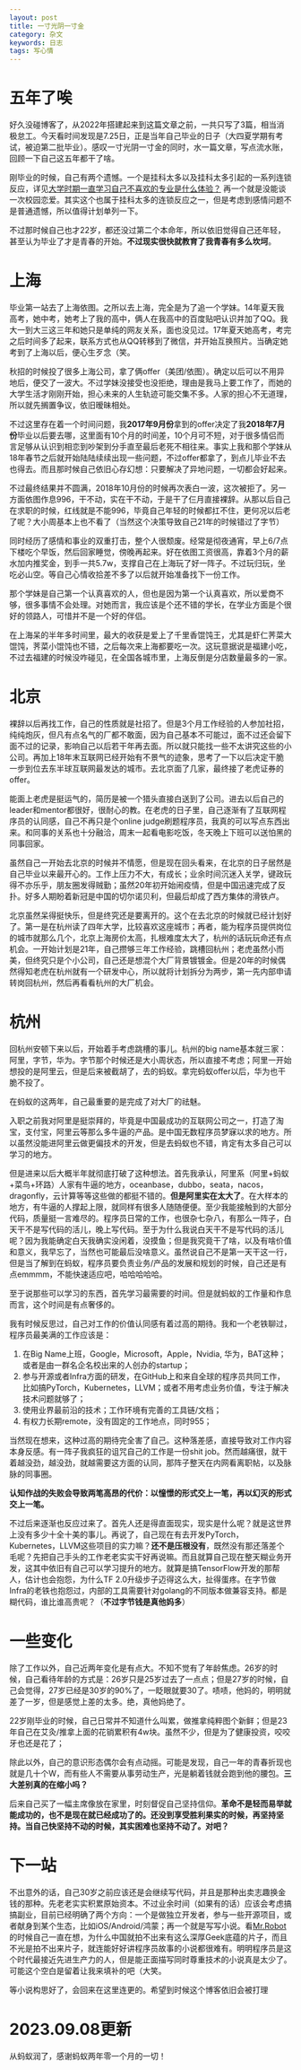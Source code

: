```yaml
---
layout: post
title: 一寸光阴一寸金
category: 杂文
keywords: 日志
tags: 写心情
---
```


# 五年了唉
好久没碰博客了，从2022年搭建起来到这篇文章之前，一共只写了3篇，相当消极怠工。今天看时间发现是7.25日，正是当年自己毕业的日子（大四夏学期有考试，被迫第二批毕业）。感叹一寸光阴一寸金的同时，水一篇文章，写点流水账，回顾一下自己这五年都干了啥。

刚毕业的时候，自己有两个遗憾。一个是挂科太多以及挂科太多引起的一系列连锁反应，详见[大学时期一直学习自己不喜欢的专业是什么体验？](https://www.zhihu.com/question/28665330/answer/282436760)
再一个就是没能谈一次校园恋爱。其实这个也属于挂科太多的连锁反应之一，但是考虑到感情问题不是普通遗憾，所以值得计划单列一下。

不过那时候自己也才22岁，都还没过第二个本命年，所以依旧觉得自己还年轻，甚至认为毕业了才是青春的开始。**不过现实很快就教育了我青春有多么坎坷**。

# 上海
毕业第一站去了上海依图。之所以去上海，完全是为了追一个学妹。14年夏天我高考，她中考，她考上了我的高中，俩人在我高中的百度贴吧认识并加了QQ。我大一到大三这三年和她只是单纯的网友关系，面也没见过。17年夏天她高考，考完之后时间多了起来，联系方式也从QQ转移到了微信，并开始互换照片。当确定她考到了上海以后，便心生歹念（笑。

秋招的时候投了很多上海公司，拿了俩offer（美团/依图）。确定以后可以不用异地后，便交了一波大。不过学妹没接受也没拒绝，理由是我马上要工作了，而她的大学生活才刚刚开始，担心未来的人生轨迹可能交集不多。人家的担心不无道理，所以就先搁置争议，依旧暧昧相处。

不过这里存在着一个时间问题，我**2017年9月份**拿到的offer决定了我**2018年7月份**毕业以后要去哪，这里面有10个月的时间差，10个月可不短，对于很多情侣而言足够从认识到相恋到吵架到分手直至最后老死不相往来。事实上我和那个学妹从18年春节之后就开始陆陆续续出现一些问题，不过offer都拿了，到点儿毕业不去也得去。而且那时候自己依旧心存幻想：只要解决了异地问题，一切都会好起来。

不过最终结果并不圆满，2018年10月份的时候再次表白一波，这次被拒了。另一方面依图作息996，干不动，实在干不动，于是干了仨月直接裸辞。从那以后自己在求职的时候，红线就是不能996，毕竟自己年轻的时候都扛不住，更何况以后老了呢？大小周基本上也不看了（当然这个决策导致自己21年的时候错过了字节）

同时经历了感情和事业的双重打击，整个人很颓废。经常是彻夜通宵，早上6/7点下楼吃个早饭，然后回家睡觉，傍晚再起来。好在依图工资很高，靠着3个月的薪水加内推奖金，到手一共5.7w，支撑自己在上海玩了好一阵子。不过玩归玩，坐吃必山空。等自己心情收拾差不多了以后就开始准备找下一份工作。

那个学妹是自己第一个认真喜欢的人，但也是因为第一个认真喜欢，所以爱商不够，很多事情不会处理。对她而言，我应该是个还不错的学长，在学业方面是个很好的领路人，可惜并不是一个好的伴侣。

在上海呆的半年多时间里，最大的收获是爱上了千里香馄饨王，尤其是虾仁荠菜大馄饨，荠菜小馄饨也不错，之后每次来上海都要吃一次。这玩意据说是福建小吃，不过去福建的时候没咋碰见，在全国各城市里，上海反倒是分店数量最多的一家。

# 北京
裸辞以后再找工作，自己的性质就是社招了。但是3个月工作经验的人参加社招，纯纯炮灰，但凡有点名气的厂都不敢面，因为自己基本不可能过，面不过还会留下面不过的记录，影响自己以后若干年再去面。所以就只能找一些不太讲究这些的小公司。再加上18年末互联网已经开始有不景气的迹象，思考了一下以后决定干脆一步到位去东半球互联网最发达的城市。去北京面了几家，最终接了老虎证券的offer。

能面上老虎是挺运气的，简历是被一个猎头直接白送到了公司。进去以后自己的leader和mentor都很好，很耐心的教。在老虎的日子里，自己逐渐有了互联网程序员的认同感，自己不再只是个online judge刷题程序员，我真的可以写点东西出来。和同事的关系也十分融洽，周末一起看电影吃饭，冬天晚上下班可以送怕黑的同事回家。

虽然自己一开始去北京的时候并不情愿，但是现在回头看来，在北京的日子居然是自己毕业以来最开心的。工作上压力不大，有成长；业余时间沉迷入关学，键政玩得不亦乐乎，朋友圈发得贼勤；虽然20年初开始闹疫情，但是中国迅速完成了反扑。好多人期盼着新冠是中国的切尔诺贝利，但最后却成了西方集体的滑铁卢。

北京虽然呆得挺快乐，但是终究还是要离开的。这个在去北京的时候就已经计划好了。第一是在杭州读了四年大学，比较喜欢这座城市；再者，能为程序员提供岗位的城市就那么几个，北京上海房价太高，扎根难度太大了，杭州的话玩玩命还有点机会。一开始计划是21年，自己攒够三年工作经验，跳槽回杭州；老虎虽然小而美，但终究只是个小公司，自己还是想混个大厂背景镀镀金。但是20年的时候偶然得知老虎在杭州就有一个研发中心，所以就将计划拆分为两步，第一先内部申请转岗回杭州，然后再看看杭州的大厂机会。

# 杭州
回杭州安顿下来以后，开始着手考虑跳槽的事儿。杭州的big name基本就三家：阿里，字节，华为。字节那个时候还是大小周状态，所以直接不考虑；阿里一开始想投的是阿里云，但是后来被截胡了，去的蚂蚁。拿完蚂蚁offer以后，华为也干脆不投了。

在蚂蚁的这两年，自己最重要的是完成了对大厂的祛魅。

入职之前我对阿里是挺崇拜的，毕竟是中国最成功的互联网公司之一，打造了淘宝，支付宝，阿里云等那么多牛逼的产品。是中国无数程序员梦寐以求的地方。所以虽然没能进阿里云做更偏技术的开发，但是去蚂蚁也不错，肯定有太多自己可以学习的地方。

但是进来以后大概半年就彻底打破了这种想法。首先我承认，阿里系（阿里+蚂蚁+菜鸟+环路）人家有牛逼的地方，oceanbase，dubbo，seata，nacos，dragonfly，云计算等等这些做的都挺不错的。**但是阿里实在太大了**。在大样本的地方，有牛逼的人撑起上限，就同样有很多人随随便便。至少我能接触到的大部分代码，质量挺一言难尽的。程序员日常的工作，也很杂七杂八，有那么一阵子，白天干不是写代码的活儿，晚上写代码。至于为什么我说白天干不是写代码的活儿呢？因为我能确定白天我确实没闲着，没摸鱼；但是我究竟干了啥，以及有啥价值和意义，我早忘了，当然也可能最后没啥意义。虽然说自己不是第一天干这一行，但是当了解到在蚂蚁，程序员要负责业务/产品的发展和规划的时候，自己还是有点emmmm，不能快速适应吧，哈哈哈哈哈。

至于说那些可以学习的东西，首先学习最需要的时间。但是就蚂蚁的工作量和作息而言，这个时间是有点奢侈的。

我有时候反思过，自己对工作的价值认同感有着过高的期待。我和一个老铁聊过，程序员最美满的工作应该是：

1. 在Big Name上班，Google，Microsoft，Apple，Nvidia, 华为，BAT这种；或者是由一群名企名校出来的人创办的startup；
2. 参与开源或者Infra方面的研发，在GitHub上和来自全球的程序员共同工作，比如搞PyTorch，Kubernetes，LLVM；或者不用考虑业务价值，专注于解决技术问题就够了；
3. 使用业界最前沿的技术；工作环境有完善的工具链/文档；
4. 有权力长期remote，没有固定的工作地点，同时955；

当然现在想来，这种过高的期待完全害了自己。这种落差感，直接导致对工作内容本身反感。有一阵子我疯狂的诅咒自己的工作是一份shit job。然而越痛很，就干着越没劲，越没劲，就越需要这方面的认同，那阵子整天在内网看离职帖，以及脉脉的同事圈。

**认知作战的失败会导致两笔高昂的代价：以憧憬的形式交上一笔，再以幻灭的形式交上一笔。**

不过后来逐渐也反应过来了。首先人还是得直面现实，现实是什么呢？就是这世界上没有多少十全十美的事儿。再说了，自己现在有去开发PyTorch，Kubernetes，LLVM这些项目的实力嘛？**还不是压根没有**，既然没有那还落差个毛呢？先把自己手头的工作老老实实干好再说嘛。而且就算自己现在整天糊业务开发，这其中依旧有自己可以学习提升的地方。就算是搞TensorFlow开发的那帮人，估计也会抱怨，为什么TF 2.0升级步子迈得这么大，扯得蛋疼。在字节做Infra的老铁也抱怨过，内部的工具需要针对golang的不同版本做兼容支持。都是糊代码，谁比谁高贵呢？（**不过字节钱是真他妈多**）

# 一些变化
除了工作以外，自己近两年变化是有点大。不知不觉有了年龄焦虑。26岁的时候，自己看待年龄的方式是：26岁只是25岁过去了一点点；但是27岁的时候，自己会觉得，27岁已经是30岁的90%了，一眨眼就要30了。啧啧，他妈的，明明就差了一岁，但是感觉上差的太多。绝，真他妈绝了。

22岁刚毕业的时候，自己日常并不知道什么叫累，做推拿纯粹图个新鲜；但是23年自己在艾灸/推拿上面的花销累积有4w块。虽然不少，但是为了健康投资，咬咬牙也还是花了；

除此以外，自己的意识形态偶尔会有点动摇。可能是发现，自己一年的青春折现也就是几十个W，而有些人不需要从事劳动生产，光是躺着钱就会跑到他的腰包。**三大差别真的在缩小吗？**

后来自己买了一幅主席像放在家里，时刻督促自己坚持信仰。**革命不是轻而易举就能成功的，也不是现在就已经成功了的。还没到享受胜利果实的时候，再坚持坚持。当自己快坚持不动的时候，其实困难也坚持不动了。对吧？**


# 下一站
不出意外的话，自己30岁之前应该还是会继续写代码，并且是那种出卖志趣换金钱的那种。先老老实实积累原始资本。不过业余时间（如果有的话）应该会考虑搞搞副业，目前已经明确了两个方向：一个是做独立开发者，参与一些开源项目，或者献身到某个生态，比如iOS/Android/鸿蒙；再一个就是写写小说。看[Mr.Robot](https://zmbad.me/2022/06/11/Mr.-Robot/)的时候自己一直在想，为什么中国就拍不出来有这么深厚Geek底蕴的片子，而且不光是拍不出来片子，就连能好好讲程序员故事的小说都很难有。明明程序员是这个时代最接近先进生产力的人，但是能正面描写同时尊重技术的小说真是太少了。可能这个空白是留着让我来填补的吧（大笑。

等小说构思好了，会回来在这里连更的。希望到时候这个博客依旧会被打理

# 2023.09.08更新
从蚂蚁润了，感谢蚂蚁两年零一个月的一切！
